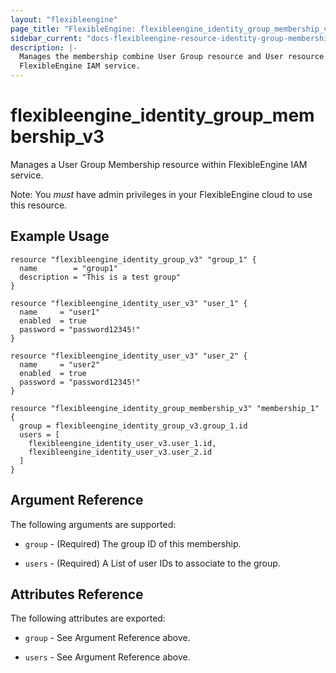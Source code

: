 ```yaml
---
layout: "flexibleengine"
page_title: "FlexibleEngine: flexibleengine_identity_group_membership_v3"
sidebar_current: "docs-flexibleengine-resource-identity-group-membership-v3"
description: |-
  Manages the membership combine User Group resource and User resource  within
  FlexibleEngine IAM service.
---
```


# flexibleengine\_identity\_group_membership_v3

Manages a User Group Membership resource within FlexibleEngine IAM service.

Note: You _must_ have admin privileges in your FlexibleEngine cloud to use
this resource.

## Example Usage

```hcl
resource "flexibleengine_identity_group_v3" "group_1" {
  name        = "group1"
  description = "This is a test group"
}

resource "flexibleengine_identity_user_v3" "user_1" {
  name     = "user1"
  enabled  = true
  password = "password12345!"
}

resource "flexibleengine_identity_user_v3" "user_2" {
  name     = "user2"
  enabled  = true
  password = "password12345!"
}

resource "flexibleengine_identity_group_membership_v3" "membership_1" {
  group = flexibleengine_identity_group_v3.group_1.id
  users = [
    flexibleengine_identity_user_v3.user_1.id,
    flexibleengine_identity_user_v3.user_2.id
  ]
}
```

## Argument Reference

The following arguments are supported:

* `group` - (Required) The group ID of this membership. 

* `users` - (Required) A List of user IDs to associate to the group.

## Attributes Reference

The following attributes are exported:

* `group` - See Argument Reference above.

* `users` - See Argument Reference above.

